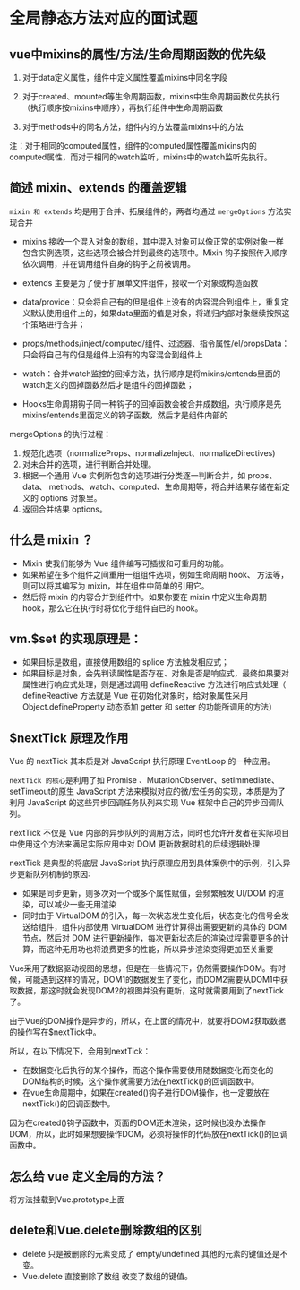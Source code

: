 # 全局静态方法对应的面试题

## vue中mixins的属性/方法/生命周期函数的优先级

1. 对于data定义属性，组件中定义属性覆盖mixins中同名字段

2. 对于created、mounted等生命周期函数，mixins中生命周期函数优先执行（执行顺序按mixins中顺序），再执行组件中生命周期函数

3. 对于methods中的同名方法，组件内的方法覆盖mixins中的方法

注：对于相同的computed属性，组件的computed属性覆盖mixins内的computed属性，而对于相同的watch监听，mixins中的watch监听先执行。

##  简述 mixin、extends 的覆盖逻辑

`mixin 和 extends` 均是用于合并、拓展组件的，两者均通过 `mergeOptions` 方法实现合并

+ mixins 接收一个混入对象的数组，其中混入对象可以像正常的实例对象一样包含实例选项，这些选项会被合并到最终的选项中。Mixin 钩子按照传入顺序依次调用，并在调用组件自身的钩子之前被调用。
+ extends 主要是为了便于扩展单文件组件，接收一个对象或构造函数

+ data/provide：只会将自己有的但是组件上没有的内容混合到组件上，重复定义默认使用组件上的，如果data里面的值是对象，将递归内部对象继续按照这个策略进行合并；
+ props/methods/inject/computed/组件、过滤器、指令属性/el/propsData：只会将自己有的但是组件上没有的内容混合到组件上
+ watch：合并watch监控的回掉方法，执行顺序是将mixins/entends里面的watch定义的回掉函数然后才是组件的回掉函数；
+ Hooks生命周期钩子同一种钩子的回掉函数会被合并成数组，执行顺序是先mixins/entends里面定义的钩子函数，然后才是组件内部的

mergeOptions 的执行过程：

1. 规范化选项（normalizeProps、normalizelnject、normalizeDirectives)
2. 对未合并的选项，进行判断合并处理。
3. 根据一个通用 Vue 实例所包含的选项进行分类逐一判断合并，如 props、data、 methods、watch、computed、生命周期等，将合并结果存储在新定义的 options 对象里。
4. 返回合并结果 options。

## 什么是 mixin ？

+ Mixin 使我们能够为 Vue 组件编写可插拔和可重用的功能。
+ 如果希望在多个组件之间重用一组组件选项，例如生命周期 hook、 方法等，则可以将其编写为 mixin，并在组件中简单的引用它。
+ 然后将 mixin 的内容合并到组件中。如果你要在 mixin 中定义生命周期 hook，那么它在执行时将优化于组件自已的 hook。

## vm.$set 的实现原理是：

+ 如果目标是数组，直接使用数组的 splice 方法触发相应式；
+ 如果目标是对象，会先判读属性是否存在、对象是否是响应式，最终如果要对属性进行响应式处理，则是通过调用 defineReactive 方法进行响应式处理（ defineReactive 方法就是 Vue 在初始化对象时，给对象属性采用 Object.defineProperty 动态添加 getter 和 setter 的功能所调用的方法）

## $nextTick 原理及作用

Vue 的 nextTick 其本质是对 JavaScript 执行原理 EventLoop 的一种应用。

`nextTick 的核心`是利用了如 Promise 、MutationObserver、setImmediate、setTimeout的原生 JavaScript 方法来模拟对应的微/宏任务的实现，本质是为了利用 JavaScript 的这些异步回调任务队列来实现 Vue 框架中自己的异步回调队列。

nextTick 不仅是 Vue 内部的异步队列的调用方法，同时也允许开发者在实际项目中使用这个方法来满足实际应用中对 DOM 更新数据时机的后续逻辑处理

nextTick 是典型的将底层 JavaScript 执行原理应用到具体案例中的示例，引入异步更新队列机制的原因∶

+ 如果是同步更新，则多次对一个或多个属性赋值，会频繁触发 UI/DOM 的渲染，可以减少一些无用渲染
+ 同时由于 VirtualDOM 的引入，每一次状态发生变化后，状态变化的信号会发送给组件，组件内部使用 VirtualDOM 进行计算得出需要更新的具体的 DOM 节点，然后对 DOM 进行更新操作，每次更新状态后的渲染过程需要更多的计算，而这种无用功也将浪费更多的性能，所以异步渲染变得更加至关重要

Vue采用了数据驱动视图的思想，但是在一些情况下，仍然需要操作DOM。有时候，可能遇到这样的情况，DOM1的数据发生了变化，而DOM2需要从DOM1中获取数据，那这时就会发现DOM2的视图并没有更新，这时就需要用到了nextTick了。

由于Vue的DOM操作是异步的，所以，在上面的情况中，就要将DOM2获取数据的操作写在$nextTick中。

所以，在以下情况下，会用到nextTick：

+ 在数据变化后执行的某个操作，而这个操作需要使用随数据变化而变化的DOM结构的时候，这个操作就需要方法在nextTick()的回调函数中。
+ 在vue生命周期中，如果在created()钩子进行DOM操作，也一定要放在nextTick()的回调函数中。

因为在created()钩子函数中，页面的DOM还未渲染，这时候也没办法操作DOM，所以，此时如果想要操作DOM，必须将操作的代码放在nextTick()的回调函数中。

## 怎么给 vue 定义全局的方法？

将方法挂载到Vue.prototype上面

## delete和Vue.delete删除数组的区别

+ delete 只是被删除的元素变成了 empty/undefined 其他的元素的键值还是不变。
+ Vue.delete 直接删除了数组 改变了数组的键值。